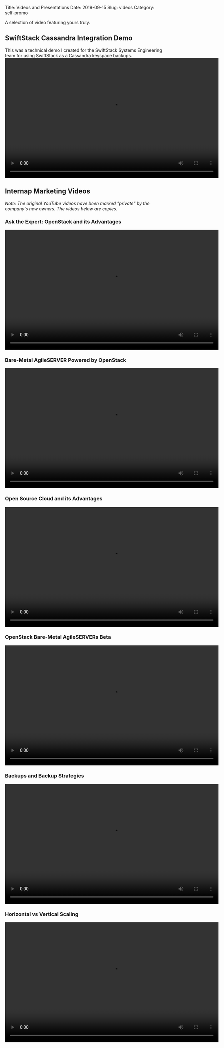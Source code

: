 Title: Videos and Presentations
Date: 2019-09-15
Slug: videos
Category: self-promo

A selection of video featuring yours truly.


## SwiftStack Cassandra Integration Demo
This was a technical demo I created for the SwiftStack Systems Engineering team for using SwiftStack as a Cassandra keyspace backups.  
<video id="" class="video-js vjs-default-skin" controls
preload="auto" width="683" height="384" poster=""
data-setup="{}">
<source src="https://d19pl2q67l2eit.cloudfront.net/SwiftStack+Cassandra+Backup+Demo.mp4">
</video>

## Internap Marketing Videos  
*Note: The original YouTube videos have been marked "private" by the company's new owners. The videos below are copies.*

### Ask the Expert: OpenStack and its Advantages
<video id="" class="video-js vjs-default-skin" controls
preload="auto" width="683" height="384" poster=""
data-setup="{}">
<source src="https://d19pl2q67l2eit.cloudfront.net/Ask+the+Expert+OpenStack+and+its+Advantages.mp4">
</video>



### Bare-Metal AgileSERVER Powered by OpenStack
<video id="" class="video-js vjs-default-skin" controls
preload="auto" width="683" height="384" poster=""
data-setup="{}">
<source src="https://d19pl2q67l2eit.cloudfront.net/Bare-Metal+AgileSERVER+Powered+by+OpenStack.mp4">
</video>



### Open Source Cloud and its Advantages
<video id="" class="video-js vjs-default-skin" controls
preload="auto" width="683" height="384" poster=""
data-setup="{}">
<source src="https://d19pl2q67l2eit.cloudfront.net/Open+Source+Cloud+and+its+Advantages.mp4">
</video>



### OpenStack Bare-Metal AgileSERVERs Beta
<video id="" class="video-js vjs-default-skin" controls
preload="auto" width="683" height="384" poster=""
data-setup="{}">
<source src="https://d19pl2q67l2eit.cloudfront.net/OpenStack+Bare-Metal+AgileSERVERs+Beta.mp4">
</video>



### Backups and Backup Strategies
<video id="" class="video-js vjs-default-skin" controls
preload="auto" width="683" height="384" poster=""
data-setup="{}">
<source src="https://d19pl2q67l2eit.cloudfront.net/Backups+and+Backup+Strategies.mp4">
</video>



### Horizontal vs Vertical Scaling
<video id="" class="video-js vjs-default-skin" controls
preload="auto" width="683" height="384" poster=""
data-setup="{}">
<source src="https://d19pl2q67l2eit.cloudfront.net/Vertical+vs.+Horizontal+Scaling.mp4">
</video>


